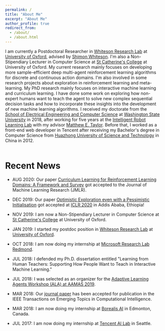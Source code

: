 ```yaml
---
permalink: /
title: "About Me"
excerpt: "About Me"
author_profile: true
redirect_from: 
  - /about/
  - /about.html
---
```


I am currently a Postdoctoral Researcher in [Whiteson Research Lab](https://whirl.cs.ox.ac.uk/) at [University of Oxford](http://www.ox.ac.uk/), advised by [Shimon Whiteson](https://www.cs.ox.ac.uk/people/shimon.whiteson/). I'm also a Non-Stipendiary Lecturer in Computer Science at [St Catherine's College](https://www.stcatz.ox.ac.uk/person/peng-bei/) at University of Oxford. My current research mainly focuses on developing more sample-efficient deep multi-agent reinforcement learning algorithms for discrete and continuous action domains. I'm also involved in some research projects about exploration in reinforcement learning and meta-learning. My PhD research mainly focuses on interactive machine learning and curriculum learning. I have done some work on exploring how non-expert humans want to teach the agent to solve new complex sequential decision tasks and how to incorporate these insights into the development of new machine learning algorithms. I received my doctorate from the [School of Electrical Engineering and Computer Science](https://school.eecs.wsu.edu/) at [Washington State University](https://wsu.edu/) in 2018, after working for five years at the [Intelligent Robot Learning Lab](https://irll.eecs.wsu.edu/) with my advisor [Matthew E. Taylor](https://www.borealisai.com/en/team/prof-matthew-e-taylor/). Before that, I worked as a front-end web developer in Tencent after receiving my Bachelor's degree in Computer Science from [Huazhong University of Science and Technology](http://english.hust.edu.cn/) in China in 2012.<br><br>


# Recent News
* AUG 2020: Our paper [Curriculum Learning for Reinforcement Learning Domains: A Framework and Survey](https://arxiv.org/pdf/2003.04960.pdf) got accepted to the Journal of Machine Learning Research (JMLR).

* DEC 2019: Our paper [Optimistic Exploration even with a Pessimistic Initialisation](https://openreview.net/forum?id=r1xGP6VYwH&noteId=r1xGP6VYwH) got accepted at [ICLR 2020](https://openreview.net/group?id=ICLR.cc/2020/Conference) in Addis Ababa, Ethiopia!

* NOV 2019: I am now a Non-Stipendiary Lecturer in Computer Science at [St Catherine's College](https://www.stcatz.ox.ac.uk/person/peng-bei/) at University of Oxford.

* JAN 2019: I started my postdoc position in [Whiteson Research Lab](https://whirl.cs.ox.ac.uk/) at [University of Oxford](http://www.ox.ac.uk/).

* OCT 2018: I am now doing my internship at [Microsoft Research Lab Redmond](https://www.microsoft.com/en-us/research/lab/microsoft-research-redmond/).

* JUL 2018: I defended my Ph.D. dissertation entitled "Learning from Human Teachers: Supporting How People Want to Teach in Interactive Machine Learning."

* JUL 2018: I was selected as an organizer for the [Adaptive Learning Agents Workshop (ALA) at AAMAS 2019](https://ala2019.vub.ac.be/).

* MAR 2018: Our [journal paper](http://beipeng.github.io/files/2018ieee-tetci-peng.pdf) has been accepted for publication in the IEEE Transactions on Emerging Topics in Computational Intelligence.

* MAR 2018: I am now doing my internship at [Borealis AI](https://www.borealisai.com/en/) in Edmonton, Canada.

* JUL 2017: I am now doing my internship at [Tencent AI Lab](https://ai.tencent.com/ailab/en/index) in Seattle. 
